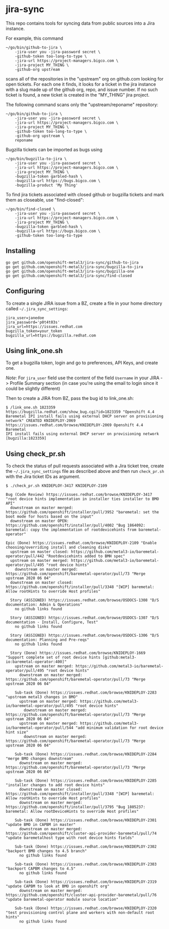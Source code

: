 # jira-sync

This repo contains tools for syncing data from public sources into a
Jira instance.

For example, this command

```
~/go/bin/github-to-jira \
    -jira-user you -jira-password secret \
    -github-token too-long-to-type \
    -jira-url https://project-managers.bigco.com \
    -jira-project MY_THING \
    -github-org upstream
```

scans all of the repositories in the "upstream" org on github.com
looking for open tickets. For each one it finds, it looks for a ticket
in the jira instance with a slug made up of the github org, repo, and
issue number. If no such ticket is found, a new ticket is created in
the "MY_THING" jira project.

The following command scans only the "upstream/reponame" repository:

```
~/go/bin/github-to-jira \
    -jira-user you -jira-password secret \
    -jira-url https://project-managers.bigco.com \
    -jira-project MY_THING \
    -github-token too-long-to-type \
    -github-org upstream \
    reponame
```

Bugzilla tickets can be imported as bugs using

```
~/go/bin/bugzilla-to-jira \
    -jira-user you -jira-password secret \
    -jira-url https://project-managers.bigco.com \
    -jira-project MY_THING \
    -bugzilla-token garbled-hash \
    -bugzilla-url https://bugs.bigco.com \
    -bugzilla-product 'My Thing'
```

To find jira tickets associated with closed github or bugzilla tickets
and mark them as closeable, use "find-closed":

```
~/go/bin/find-closed \
    -jira-user you -jira-password secret \
    -jira-url https://project-managers.bigco.com \
    -jira-project MY_THING \
    -bugzilla-token garbled-hash \
    -bugzilla-url https://bugs.bigco.com \
    -github-token too-long-to-type
```

## Installing

```
go get github.com/openshift-metal3/jira-sync/github-to-jira
go get github.com/openshift-metal3/jira-sync/bugzilla-to-jira
go get github.com/openshift-metal3/jira-sync/bugzilla-one
go get github.com/openshift-metal3/jira-sync/find-closed
```

## Configuring

To create a single JIRA issue from a BZ, create a file in your home
directory called `~/.jira_sync_settings`:

```
jira_user=janedoe
jira_password='p0t4t03s'
jira_url=https://issues.redhat.com
bugzilla_token=your_token
bugzilla_url=https://bugzilla.redhat.com
```

## Using link_one.sh

To get a bugzilla token, login and go to preferences, API Keys, and
create one.

*Note*: For `jira_user` field use the content of the field `Username` in your JIRA -> Profile Summary section (in case you're using the email to login since it could be slightly different)

Then to create a JIRA from BZ, pass the bug id to link_one.sh:

```
$ /link_one.sh 1823359
https://bugzilla.redhat.com/show_bug.cgi?id=1823359 "Openshift 4.4
Baremetal IPI install fails using external DHCP server on provisioning
network" CREATED KNIDEPLOY-2069
https://issues.redhat.com/browse/KNIDEPLOY-2069 Openshift 4.4 Baremetal
IPI install fails using external DHCP server on provisioning network
[bugzilla:1823359]
```

## Using check_pr.sh

To check the status of pull requests associated with a Jira ticket
tree, create the `~/.jira_sync_settings` file as described above and
then run `check_pr.sh` with the Jira ticket IDs as argument.

```
$ ./check_pr.sh KNIDEPLOY-3417 KNIDEPLOY-2109

Bug (Code Review) https://issues.redhat.com/browse/KNIDEPLOY-3417 "root device hints implementation in installer ties installer to BMO API"
  downstream on master merged: https://github.com/openshift/installer/pull/3952 "baremetal: set the boot mode for hosts based on the input"
  downstream on master OPEN: https://github.com/openshift/installer/pull/4002 "Bug 1864092: baremetal: copy the implementation of rootdevicehints from baremetal-operator"

Epic (Done) https://issues.redhat.com/browse/KNIDEPLOY-2109 "Enable choosing/overriding install and cleaning disks"
  upstream on master closed: https://github.com/metal3-io/baremetal-operator/pull/442 "Rootdevicehints added to BMH spec"
  upstream on master merged: https://github.com/metal3-io/baremetal-operator/pull/495 "root device hints"
    downstream on master merged: https://github.com/openshift/baremetal-operator/pull/73 "Merge upstream 2020 06 04"
  downstream on master closed: https://github.com/openshift/installer/pull/3348 "[WIP] baremetal: Allow rootHints to override Host profiles"

  Story (ASSIGNED) https://issues.redhat.com/browse/OSDOCS-1308 "D/S documentation: Admin & Operations"
    no github links found

  Story (ASSIGNED) https://issues.redhat.com/browse/OSDOCS-1307 "D/S documentation - Install, Configure, Test"
    no github links found

  Story (ASSIGNED) https://issues.redhat.com/browse/OSDOCS-1306 "D/S documentation: Planning and Pre-reqs"
    no github links found

  Story (Done) https://issues.redhat.com/browse/KNIDEPLOY-1669 "Support complete set of root device hints [github:metal3-io:baremetal-operator:400]"
    upstream on master merged: https://github.com/metal3-io/baremetal-operator/pull/495 "root device hints"
      downstream on master merged: https://github.com/openshift/baremetal-operator/pull/73 "Merge upstream 2020 06 04"

    Sub-task (Done) https://issues.redhat.com/browse/KNIDEPLOY-2283 "upstream metal3 changes in BMO"
      upstream on master merged: https://github.com/metal3-io/baremetal-operator/pull/495 "root device hints"
        downstream on master merged: https://github.com/openshift/baremetal-operator/pull/73 "Merge upstream 2020 06 04"
      upstream on master merged: https://github.com/metal3-io/baremetal-operator/pull/544 "add minimum validation for root device hint size"
        downstream on master merged: https://github.com/openshift/baremetal-operator/pull/73 "Merge upstream 2020 06 04"

    Sub-task (Done) https://issues.redhat.com/browse/KNIDEPLOY-2284 "merge BMO changes downstream"
      downstream on master merged: https://github.com/openshift/baremetal-operator/pull/73 "Merge upstream 2020 06 04"

    Sub-task (Done) https://issues.redhat.com/browse/KNIDEPLOY-2285 "installer changes to add root device hints"
      downstream on master closed: https://github.com/openshift/installer/pull/3348 "[WIP] baremetal: Allow rootHints to override Host profiles"
      downstream on master merged: https://github.com/openshift/installer/pull/3795 "Bug 1805237: baremetal: Allow rootDeviceHints to override Host profiles"

    Sub-task (Done) https://issues.redhat.com/browse/KNIDEPLOY-2301 "update BMO in CAPBM in master"
      downstream on master merged: https://github.com/openshift/cluster-api-provider-baremetal/pull/74 "update baremetalhost type with root device hints fields"

    Sub-task (Done) https://issues.redhat.com/browse/KNIDEPLOY-2302 "backport BMO changes to 4.5 branch"
      no github links found

    Sub-task (Done) https://issues.redhat.com/browse/KNIDEPLOY-2303 "backport CAPBM changes to 4.5"
      no github links found

    Sub-task (Done) https://issues.redhat.com/browse/KNIDEPLOY-2319 "update CAPBM to look at BMO in openshift org"
      downstream on master merged: https://github.com/openshift/cluster-api-provider-baremetal/pull/76 "update baremetal-operator module source location"

    Sub-task (Done) https://issues.redhat.com/browse/KNIDEPLOY-2320 "test provisioning control plane and workers with non-default root hints"
      no github links found
```
